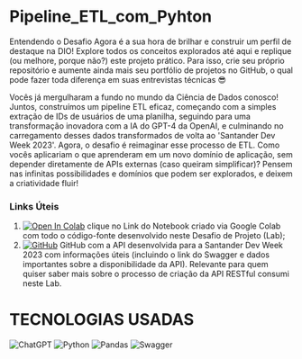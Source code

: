 # Pipeline_ETL_com_Pyhton

Entendendo o Desafio
Agora é a sua hora de brilhar e construir um perfil de destaque na DIO! Explore todos os conceitos explorados até aqui e replique (ou melhore, porque não?) este projeto prático. Para isso, crie seu próprio repositório e aumente ainda mais seu portfólio de projetos no GitHub, o qual pode fazer toda diferença em suas entrevistas técnicas 😎

Vocês já mergulharam a fundo no mundo da Ciência de Dados conosco! Juntos, construímos um pipeline ETL eficaz, começando com a simples extração de IDs de usuários de uma planilha, seguindo para uma transformação inovadora com a IA do GPT-4 da OpenAI, e culminando no carregamento desses dados transformados de volta ao 'Santander Dev Week 2023'. Agora, o desafio é reimaginar esse processo de ETL. Como vocês aplicariam o que aprenderam em um novo domínio de aplicação, sem depender diretamente de APIs externas (caso queiram simplificar)? Pensem nas infinitas possibilidades e domínios que podem ser explorados, e deixem a criatividade fluir!

### **Links Úteis**

1. [![Open In Colab](https://colab.research.google.com/assets/colab-badge.svg)](https://colab.research.google.com/drive/1uZyhunqe-rbMykJmA8dDozEvlDZsZURk#scrollTo=k5fA5OrXt1a3) clique no Link do Notebook criado via Google Colab com todo o código-fonte desenvolvido neste Desafio de Projeto (Lab);
2. [![GitHub](https://img.shields.io/badge/github-%23121011.svg?style=for-the-badge&logo=github&logoColor=white)](https://github.com/digitalinnovationone/santander-dev-week-2023-api) GitHub com a API desenvolvida para a Santander Dev Week 2023 com informações úteis (incluindo o link do Swagger e dados importantes sobre a disponibilidade da API). Relevante para quem quiser saber mais sobre o processo de criação da API RESTful consumi neste Lab.

 # TECNOLOGIAS USADAS 



![ChatGPT](https://img.shields.io/badge/chatGPT-74aa9c?style=for-the-badge&logo=openai&logoColor=white)
![Python](https://img.shields.io/badge/python-3670A0?style=for-the-badge&logo=python&logoColor=ffdd54)
![Pandas](https://img.shields.io/badge/pandas-%23150458.svg?style=for-the-badge&logo=pandas&logoColor=white)
![Swagger](https://img.shields.io/badge/-Swagger-%23Clojure?style=for-the-badge&logo=swagger&logoColor=white)
